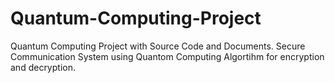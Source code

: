 # Quantum-Computing-Project
Quantum Computing Project with Source Code and Documents. Secure Communication System using Quantom Computing Algortihm for encryption and decryption.

